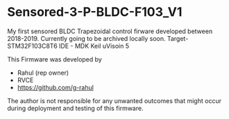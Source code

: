# Sensored-3-P-BLDC-F103_V1
My first sensored BLDC Trapezoidal control firware developed between 2018-2019. Currently going to be archived locally soon.
Target-STM32F103C8T6
IDE - MDK Keil uVisoin 5

This Firmware was developed by 
* Rahul (rep owner)
* RVCE
* https://github.com/g-rahul

The author is not responsible for any unwanted outcomes that might occur during deployment and testing of this firmware.
